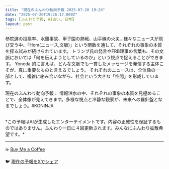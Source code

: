 ```yaml
---
title: "現在のふんわり動向予報 2025-07-20 19:26"
date: "2025-07-20T19:26:17.000Z"
tags: [ふんわり予報, AI占い, 日常]
layout: post
---
```


参院選の投票率、水難事故、甲子園の熱戦、山手線の火災…様々なニュースが飛び交う中、「Hom(ニュース,文脈)」という関数を通して、それぞれの事象の本質を探る試みが続けられています。  トランプ氏の発言やFRB理事の言葉も、その文脈においては「何を伝えようとしているのか」という視点で捉えることができます。  Yoneda 的に言えば、どんな文脈でも一貫したメッセージを発信する主体こそが、真に重要なものと言えるでしょう。  それぞれのニュースは、全体像の一部として、複雑に絡み合いながら、社会という大きな「空間」を形成しています。


現在のふんわり動向予報：
情報洪水の中、それぞれの事象の本質を見極めることで、全体像が見えてきます。多様な視点と冷静な観察が、未来への羅針盤となるでしょう。#KGNINJA

<br>
*この予報はAIが生成したエンターテイメントです。内容の正確性を保証するものではありません。ふんわり一日に４回更新されます。みんなにふんわり拡散希望です。*

---
☕️ [Buy Me a Coffee](https://www.buymeacoffee.com/kgninja)

🐦 [現在の予報をXでシェア](https://twitter.com/intent/tweet?text=%E7%8F%BE%E5%9C%A8%E3%81%AE%E3%81%B5%E3%82%93%E3%82%8F%E3%82%8A%E4%BA%88%E5%A0%B1%3A%20%E3%80%8C%E5%8F%82%E9%99%A2%E9%81%B8%E3%81%AE%E6%8A%95%E7%A5%A8%E7%8E%87%E3%80%81%E6%B0%B4%E9%9B%A3%E4%BA%8B%E6%95%85%E3%80%81%E7%94%B2%E5%AD%90%E5%9C%92%E3%81%AE%E7%86%B1%E6%88%A6%E3%80%81%E5%B1%B1%E6%89%8B%E7%B7%9A%E3%81%AE%E7%81%AB%E7%81%BD%E2%80%A6%E6%A7%98%E3%80%85%E3%81%AA%E3%83%8B%E3%83%A5%E3%83%BC%E3%82%B9%E3%81%8C%E9%A3%9B%E3%81%B3%E4%BA%A4%E3%81%86%E4%B8%AD%E3%80%81%E3%80%8CHom(%E3%83%8B%E3%83%A5%E3%83%BC%E3%82%B9%2C%E6%96%87%E8%84%88)%E3%80%8D%E3%81%A8%E3%81%84%E3%81%86%E9%96%A2%E6%95%B0%E3%82%92%E9%80%9A%E3%81%97%E3%81%A6%E3%80%81%E3%81%9D%E3%82%8C%E3%81%9E%E3%82%8C%E3%81%AE%E4%BA%8B%E8%B1%A1%E3%81%AE%E6%9C%AC%E8%B3%AA%E3%82%92%E6%8E%A2%E3%82%8B%E8%A9%A6%E3%81%BF%E3%81%8C%E7%B6%9A%E3%81%91%E3%82%89%E3%82%8C%E3%81%A6%E3%81%84%E3%81%BE%E3%81%99%E3%80%82%E3%80%8D%23KGNINJA%20%E7%B6%9A%E3%81%8D%E3%81%AF%E3%83%96%E3%83%AD%E3%82%B0%E3%81%A7%EF%BC%81%F0%9F%91%87&url=https%3A%2F%2Fkg-ninja.github.io%2FFunwariyoso%2F)
